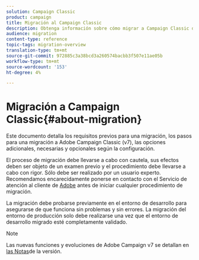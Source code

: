 ```yaml
---
solution: Campaign Classic
product: campaign
title: Migración al Campaign Classic
description: Obtenga información sobre cómo migrar a Campaign Classic desde una versión de Campaña anterior
audience: migration
content-type: reference
topic-tags: migration-overview
translation-type: tm+mt
source-git-commit: 972885c3a38bcd3a260574bacbb3f507e11ae05b
workflow-type: tm+mt
source-wordcount: '153'
ht-degree: 4%

---
```



# Migración a Campaign Classic{#about-migration}

Este documento detalla los requisitos previos para una migración, los pasos para una migración a Adobe Campaign Classic (v7), las opciones adicionales, necesarias y opcionales según la configuración.

El proceso de migración debe llevarse a cabo con cautela, sus efectos deben ser objeto de un examen previo y el procedimiento debe llevarse a cabo con rigor. Sólo debe ser realizado por un usuario experto. Recomendamos encarecidamente ponerse en contacto con el Servicio de atención al cliente de [Adobe](https://helpx.adobe.com/es/enterprise/admin-guide.html/enterprise/using/support-for-experience-cloud.ug.html) antes de iniciar cualquier procedimiento de migración.

La migración debe probarse previamente en el entorno de desarrollo para asegurarse de que funciona sin problemas y sin errores. La migración del entorno de producción solo debe realizarse una vez que el entorno de desarrollo migrado esté completamente validado.

>[!NOTE]
>
>Las nuevas funciones y evoluciones de Adobe Campaign v7 se detallan en [las Notas](../../rn/using/latest-release.md)de la versión.
